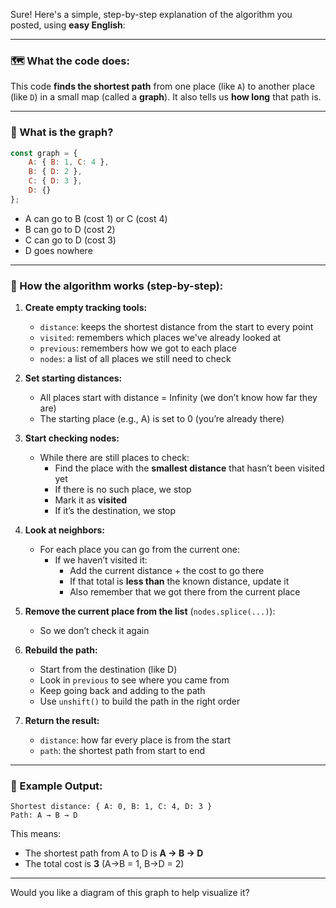 Sure! Here's a simple, step-by-step explanation of the algorithm you posted, using **easy English**:

---

### 🗺️ What the code does:
This code **finds the shortest path** from one place (like `A`) to another place (like `D`) in a small map (called a **graph**). It also tells us **how long** that path is.

---

### 🔢 What is the graph?

```javascript
const graph = {
    A: { B: 1, C: 4 },
    B: { D: 2 },
    C: { D: 3 },
    D: {}
};
```

- A can go to B (cost 1) or C (cost 4)
- B can go to D (cost 2)
- C can go to D (cost 3)
- D goes nowhere

---

### 🧠 How the algorithm works (step-by-step):

1. **Create empty tracking tools:**
   - `distance`: keeps the shortest distance from the start to every point
   - `visited`: remembers which places we've already looked at
   - `previous`: remembers how we got to each place
   - `nodes`: a list of all places we still need to check

2. **Set starting distances:**
   - All places start with distance = Infinity (we don’t know how far they are)
   - The starting place (e.g., A) is set to 0 (you’re already there)

3. **Start checking nodes:**
   - While there are still places to check:
     - Find the place with the **smallest distance** that hasn’t been visited yet
     - If there is no such place, we stop
     - Mark it as **visited**
     - If it’s the destination, we stop

4. **Look at neighbors:**
   - For each place you can go from the current one:
     - If we haven’t visited it:
       - Add the current distance + the cost to go there
       - If that total is **less than** the known distance, update it
       - Also remember that we got there from the current place

5. **Remove the current place from the list** (`nodes.splice(...)`):
   - So we don’t check it again

6. **Rebuild the path:**
   - Start from the destination (like D)
   - Look in `previous` to see where you came from
   - Keep going back and adding to the path
   - Use `unshift()` to build the path in the right order

7. **Return the result:**
   - `distance`: how far every place is from the start
   - `path`: the shortest path from start to end

---

### 🧾 Example Output:
```plaintext
Shortest distance: { A: 0, B: 1, C: 4, D: 3 }
Path: A → B → D
```

This means:
- The shortest path from A to D is **A → B → D**
- The total cost is **3** (A→B = 1, B→D = 2)

---

Would you like a diagram of this graph to help visualize it?